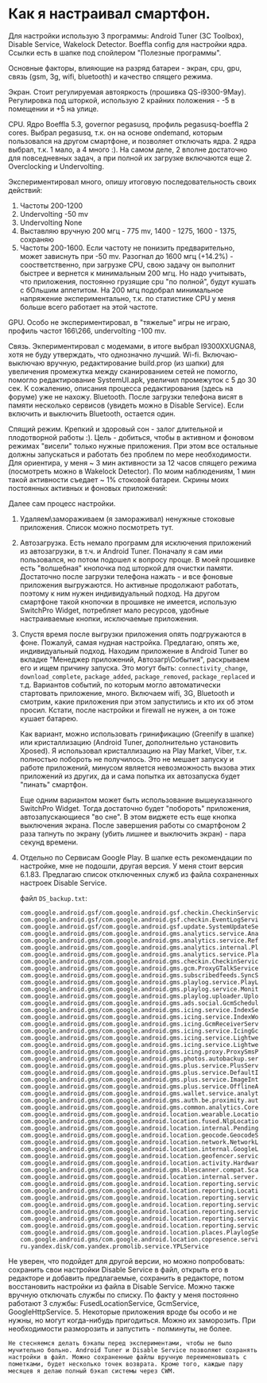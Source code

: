 # Как я настраивал смартфон.
Для настройки использую 3 программы: Android Tuner (3C Toolbox), Disable Service, Wakelock Detector. Boeffla config для настройки ядра. Ссылки есть в шапке под спойлером "Полезные программы".

Основные факторы, влияющие на разряд батареи - экран, cpu, gpu, связь (gsm, 3g, wifi, bluetooth) и качество спящего режима.

Экран. Стоит регулируемая автояркость (прошивка QS-i9300-9May). Регулировка под шторкой, использую 2 крайних положения - -5 в помещении и +5 на улице.

CPU. Ядро Boeffla 5.3, governor pegasusq, профиль pegasusq-boeffla 2 cores. Выбрал pegasusq, т.к. он на основе ondemand, которым пользовался на другом смартфоне, и позволяет отключать ядра. 2 ядра выбрал, т.к. 1 мало, а 4 много :). На самом деле, 2 вполне достаточно для повседневных задач, а при полной их загрузке включаются еще 2. Overclocking и Undervolting.

Экспериментировал много, опишу итоговую последовательность своих действий: 

1. Частоты 200-1200 
2. Undervolting -50 mv
3. Undervolting None 
4. Выставляю вручную 200 мгц - 775 mv, 1400 - 1275, 1600 - 1375, сохраняю 
5. Частоты 200-1600. Если частоту не понизить предварительно, может зависнуть при -50 mv. Разогнал до 1600 мгц (+14.2%) - соостветственно, при загрузке CPU, свою задачу он выполнит быстрее и вернется к минимальным 200 мгц. Но надо учитывать, что приложения, постоянно грузящие cpu "по полной", будут кушать с бОльшим аппетитом. На 200 мгц подобрал минимальное напряжение экспериментально, т.к. по статистике CPU у меня больше всего работает на этой частоте.

GPU. Особо не экспериментировал, в "тяжелые" игры не играю, профиль частот 166\266, undervolting -100 mv.

Связь. Экпериментировал с модемами, в итоге выбрал I9300XXUGNA8, хотя не буду утверждать, что однозначно лучший. Wi-fi. Включаю-выключаю вручную, редактирование build.prop (из шапки) для увеличения промежутка между сканированием сетей не помогло, помогло редактирование SystemUI.apk, увеличил промежуток с 5 до 30 сек. К сожалению, описания процесса редактирования (здесь на форуме) уже не нахожу. Bluetooth. После загрузки телефона висят в памяти несколько сервисов (увидеть можно в Disable Service). Если включить и выключить Bluetooth, остается один.

Спящий режим. Крепкий и здоровый сон - залог длительной и плодотворной работы :). Цель - добиться, чтобы в активном и фоновом режимах "висели" только нужные приложения. При этом все остальные должны запускаться и работать без проблем по мере необходимости. Для ориентира, у меня ~ 3 мин активности за 12 часов спящего режима (посмотреть можно в Wakelock Detector). По моим наблюдениям, 1 мин такой активности съедает ~ 1% стоковой батареи. Скрины моих постоянных активных и фоновых приложений:

Далее сам процесс настройки.

1. Удаляем\замораживаем (я замораживал) ненужные стоковые приложения. Список можно посмотреть тут.
2. Автозагрузка. Есть немало программ для исключения приложений из автозагрузки, в т.ч. и Android Tuner. Поначалу я сам ими пользовался, но потом подошел к вопросу проще. В моей прошивке есть "волшебная" кнопочка под шторкой для очистки памяти. Достаточно после загрузки телефона нажать - и все фоновые приложения выгружаются. Но активные продолжают работать, поэтому к ним нужен индивидуальный подход. На другом смартфоне такой кнопочки в прошивке не имеется, использую SwitchPro Widget, потребляет мало ресурсов, удобные настраиваемые кнопки, исключаемые приложения.
3. Спустя время после выгрузки приложения опять подгружаются в фоне. Пожалуй, самая нудная настройка. Предлагаю, опять же, индивидуальный подход. Находим приложение в Android Tuner во вкладке "Менеджер приложений, Автозагр\События", раскрываем его и ищем причину запуска. Это могут быть: `connectivity_change`, `download_complete`, `package_added`, `package_removed`, `package_replaced` и т.д. Вариантов событий, по которым могло автоматически стартовать приложение, много. Включаем wifi, 3G, Bluetooth и смотрим, какие приложения при этом запустились и кто их об этом просил. Кстати, после настройки и firewall не нужен, а он тоже кушает батарею.

    Как вариант, можно использовать гринификацию (Greenify в шапке) или кристаллизацию (Android Tuner, дополнительно установить Xposed). Я использовал кристаллизацию на Play Market, Viber, т.к. полностью побороть не получилось. Это не мешает запуску и работе приложений, минусом является невозможность вызова этих приложений из других, да и сама попытка их автозапуска будет "пинать" смартфон.

    Еще одним вариантом может быть использование вышеуказанного SwitchPro Widget. Тогда достаточно будет "побороть" приложения, автозапускающиеся "во сне". В этом виджете есть еще кнопка выключения экрана. После завершения работы со смартфоном 2 раза тапнуть по экрану (убить лишнее и выключить экран) - пара секунд времени.
4. Отдельно по Сервисам Google Play. В шапке есть рекомендации по настройке, мне не подошли, другая версия. У меня стоит версия 6.1.83. Предлагаю список отключенных служб из файла сохраненных настроек Disable Service. 

    файл `DS_backup.txt`:
    ```
    com.google.android.gsf/com.google.android.gsf.checkin.CheckinService
    com.google.android.gsf/com.google.android.gsf.checkin.EventLogService
    com.google.android.gsf/com.google.android.gsf.update.SystemUpdateService
    com.google.android.gms/com.google.android.gms.analytics.service.AnalyticsService
    com.google.android.gms/com.google.android.gms.analytics.service.RefreshEnabledStateService
    com.google.android.gms/com.google.android.gms.analytics.internal.PlayLogReportingService
    com.google.android.gms/com.google.android.gms.analytics.service.PlayLogMonitorIntervalService
    com.google.android.gms/com.google.android.gms.checkin.CheckinService
    com.google.android.gms/com.google.android.gms.gcm.ProxyGTalkService
    com.google.android.gms/com.google.android.gms.subscribedfeeds.SyncService
    com.google.android.gms/com.google.android.gms.playlog.service.PlayLogBrokerService
    com.google.android.gms/com.google.android.gms.playlog.service.MonitorService
    com.google.android.gms/com.google.android.gms.playlog.uploader.UploaderService
    com.google.android.gms/com.google.android.gms.ads.social.GcmSchedulerWakeupService
    com.google.android.gms/com.google.android.gms.icing.service.IndexService
    com.google.android.gms/com.google.android.gms.icing.service.IndexWorkerService
    com.google.android.gms/com.google.android.gms.icing.GcmReceiverService
    com.google.android.gms/com.google.android.gms.icing.service.IcingGcmTaskService
    com.google.android.gms/com.google.android.gms.icing.service.LightweightIndexService
    com.google.android.gms/com.google.android.gms.icing.service.LightweightIndexService\$LightweightWorkerService
    com.google.android.gms/com.google.android.gms.icing.proxy.ProxySmsProviderService
    com.google.android.gms/com.google.android.gms.photos.autobackup.service.AutoBackupService
    com.google.android.gms/com.google.android.gms.plus.service.PlusService
    com.google.android.gms/com.google.android.gms.plus.service.DefaultIntentService
    com.google.android.gms/com.google.android.gms.plus.service.ImageIntentService
    com.google.android.gms/com.google.android.gms.plus.service.OfflineActionSyncAdapterService
    com.google.android.gms/com.google.android.gms.wallet.service.analytics.AnalyticsIntentService
    com.google.android.gms/com.google.android.gms.auth.be.proximity.authorization.userpresence.UserPresenceService
    com.google.android.gms/com.google.android.gms.common.analytics.CoreAnalyticsIntentService
    com.google.android.gms/com.google.android.location.wearable.LocationWearableListenerService
    com.google.android.gms/com.google.android.location.fused.NlpLocationReceiverService
    com.google.android.gms/com.google.android.location.internal.PendingIntentCallbackService
    com.google.android.gms/com.google.android.location.geocode.GeocodeService
    com.google.android.gms/com.google.android.location.network.NetworkLocationService
    com.google.android.gms/com.google.android.location.internal.GoogleLocationManagerService
    com.google.android.gms/com.google.android.location.geofencer.service.GeofenceProviderService
    com.google.android.gms/com.google.android.location.activity.HardwareActivityRecognitionProviderService
    com.google.android.gms/com.google.android.gms.blescanner.compat.ScanWakefulService
    com.google.android.gms/com.google.android.location.internal.server.GoogleLocationService
    com.google.android.gms/com.google.android.location.reporting.service.ReportingAndroidService
    com.google.android.gms/com.google.android.location.reporting.LocationReportingService
    com.google.android.gms/com.google.android.location.reporting.service.ReportingSyncService
    com.google.android.gms/com.google.android.location.reporting.service.LocationHistoryInjectorService
    com.google.android.gms/com.google.android.location.reporting.service.DispatchingService
    com.google.android.gms/com.google.android.location.reporting.service.InitializerService
    com.google.android.gms/com.google.android.location.reporting.service.DeleteHistoryService
    com.google.android.gms/com.google.android.location.places.PlaylogService
    com.google.android.gms/com.google.android.location.copresence.service.CopresenceSyncService
    ru.yandex.disk/com.yandex.promolib.service.YPLService
    ```
Не уверен, что подойдет для другой версии, но можно попробовать: сохранить свои настройки Disable Service в файл, открыть его в редакторе и добавить предлагаемые, сохранить в редакторе, потом восстановить настройки из файла в Disable Service. Можно также вручную отключать службы по списку. По факту у меня постоянно работают 3 службы: FusedLocationService, GcmService, GoogleHttpService.
5. Некоторые приложения вроде бы особо и не нужны, но могут когда-нибудь пригодиться. Можно их заморозить. При необходимости разморозить и запустить - полминуты, не более.

    Не стесняемся делать бэкапы перед экспериментами, чтобы не было мучительно больно. Android Tuner и Disable Service позволяют сохранять настройки в файл. Можно сохраненные файлы вручную переименовывать с пометками, будет несколько точек возврата. Кроме того, каждые пару месяцев я делаю полный бэкап системы через CWM.
